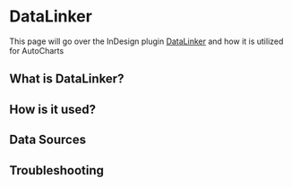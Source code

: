 # DataLinker

This page will go over the InDesign plugin [DataLinker](http://www.teacupsoftware.com/product/datalinker/) and how it is utilized for AutoCharts

## What is DataLinker?



## How is it used?



## Data Sources

 

## Troubleshooting

